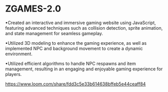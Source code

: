 # ZGAMES-2.0

•Created an interactive and immersive gaming website using JavaScript, featuring advanced techniques such as collision detection, sprite animation, and state management for seamless gameplay.

•Utilized 3D modeling to enhance the gaming experience, as well as implemented NPC and background movement to create a dynamic environment.

•Utilized efficient algorithms to handle NPC respawns and item management, resulting in an engaging and enjoyable gaming experience for players.

https://www.loom.com/share/fdd3c5e33b614638bffeb5e44ceaff84


